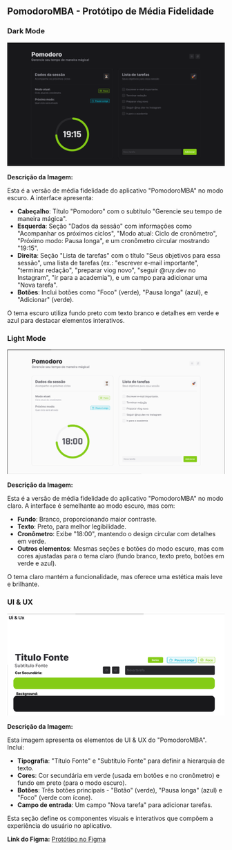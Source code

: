 ## PomodoroMBA - Protótipo de Média Fidelidade

### Dark Mode
![PomodoroMBA Dark Mode](https://github.com/SupremeSith/PomodoroMBA/blob/main/main/images/pomodoro-dark-mode.png?raw=true)

**Descrição da Imagem:**

Esta é a versão de média fidelidade do aplicativo "PomodoroMBA" no modo escuro. A interface apresenta:

- **Cabeçalho**: Título "Pomodoro" com o subtítulo "Gerencie seu tempo de maneira mágica".
- **Esquerda**: Seção "Dados da sessão" com informações como "Acompanhar os próximos ciclos", "Modo atual: Ciclo de cronômetro", "Próximo modo: Pausa longa", e um cronômetro circular mostrando "19:15".
- **Direita**: Seção "Lista de tarefas" com o título "Seus objetivos para essa sessão", uma lista de tarefas (ex.: "escrever e-mail importante", "terminar redação", "preparar viog novo", "seguir @ruy.dev no Instagram", "ir para a academia"), e um campo para adicionar uma "Nova tarefa".
- **Botões**: Inclui botões como "Foco" (verde), "Pausa longa" (azul), e "Adicionar" (verde).

O tema escuro utiliza fundo preto com texto branco e detalhes em verde e azul para destacar elementos interativos.

### Light Mode
![PomodoroMBA Light Mode](https://github.com/SupremeSith/PomodoroMBA/blob/main/main/images/pomodoro-light-mode.png?raw=true)

**Descrição da Imagem:**

Esta é a versão de média fidelidade do aplicativo "PomodoroMBA" no modo claro. A interface é semelhante ao modo escuro, mas com:

- **Fundo**: Branco, proporcionando maior contraste.
- **Texto**: Preto, para melhor legibilidade.
- **Cronômetro**: Exibe "18:00", mantendo o design circular com detalhes em verde.
- **Outros elementos**: Mesmas seções e botões do modo escuro, mas com cores ajustadas para o tema claro (fundo branco, texto preto, botões em verde e azul).

O tema claro mantém a funcionalidade, mas oferece uma estética mais leve e brilhante.

### UI & UX
![PomodoroMBA UI & UX](https://github.com/SupremeSith/PomodoroMBA/blob/main/main/images/pomodoro-ui-ux.png?raw=true)

**Descrição da Imagem:**

Esta imagem apresenta os elementos de UI & UX do "PomodoroMBA". Inclui:

- **Tipografia**: "Título Fonte" e "Subtítulo Fonte" para definir a hierarquia de texto.
- **Cores**: Cor secundária em verde (usada em botões e no cronômetro) e fundo em preto (para o modo escuro).
- **Botões**: Três botões principais - "Botão" (verde), "Pausa longa" (azul) e "Foco" (verde com ícone).
- **Campo de entrada**: Um campo "Nova tarefa" para adicionar tarefas.

Esta seção define os componentes visuais e interativos que compõem a experiência do usuário no aplicativo.

**Link do Figma:** [Protótipo no Figma](https://www.figma.com/design/7NYyEEnn3mgYt0laLGhhC0/Pomodoro---M%C3%A9dia-Fidelidade?node-id=0-1&t=sLWyO0ckErFQmuar-1)